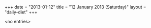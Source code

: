 +++
date = "2013-01-12"
title = "12 January 2013 (Saturday)"
layout = "daily-diet"
+++

<p>&lt;no entries&gt;</p>